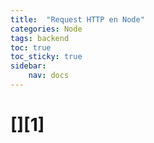 ```yaml
---
title:  "Request HTTP en Node"
categories: Node 
tags: backend 
toc: true
toc_sticky: true
sidebar:
    nav: docs
---
```


# [][1]